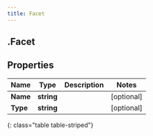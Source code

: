 ```yaml
---
title: Facet
---
```

## .Facet

## Properties

|Name | Type | Description | Notes|
|------------ | ------------- | ------------- | -------------|
| **Name** | **string** |  | [optional] |
| **Type** | **string** |  | [optional] |
{: class="table table-striped"}


